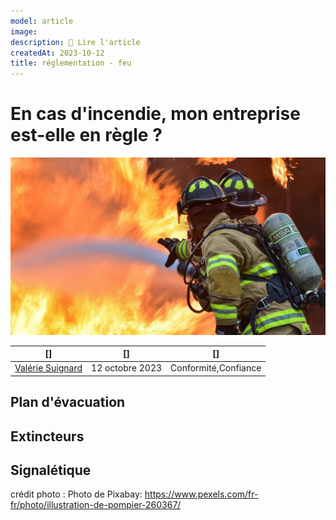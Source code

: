 ```yaml
---
model: article
image: 
description: 📖 Lire l'article
createdAt: 2023-10-12
title: réglementation - feu
---
```


# En cas d'incendie, mon entreprise est-elle en règle ?

![secu4.jpg](/secu4.jpg)

|[]|[]| []
----|-----------|-----
[Valérie Suignard](/actor/valerie)|12 octobre 2023|Conformité,Confiance| 

## Plan d'évacuation

## Extincteurs

## Signalétique

crédit photo : Photo de Pixabay: https://www.pexels.com/fr-fr/photo/illustration-de-pompier-260367/ 